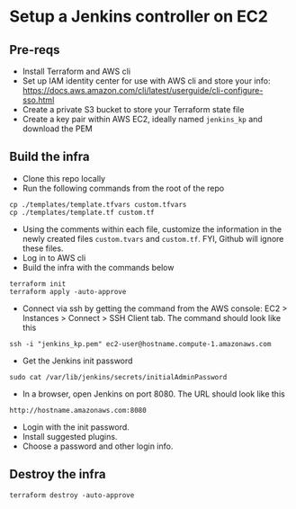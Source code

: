 # Setup a Jenkins controller on EC2

## Pre-reqs

- Install Terraform and AWS cli
- Set up IAM identity center for use with AWS cli and store your info: https://docs.aws.amazon.com/cli/latest/userguide/cli-configure-sso.html
- Create a private S3 bucket to store your Terraform state file
- Create a key pair within AWS EC2, ideally named `jenkins_kp` and download the PEM

## Build the infra
- Clone this repo locally
- Run the following commands from the root of the repo
```
cp ./templates/template.tfvars custom.tfvars
cp ./templates/template.tf custom.tf
```
- Using the comments within each file, customize the information in the newly created files `custom.tvars` and `custom.tf`. FYI, Github will ignore these files.
- Log in to AWS cli
- Build the infra with the commands below
```
terraform init
terraform apply -auto-approve
```
- Connect via ssh by getting the command from the AWS console: EC2 > Instances > Connect > SSH Client tab. The command should look like this
```
ssh -i "jenkins_kp.pem" ec2-user@hostname.compute-1.amazonaws.com
```
- Get the Jenkins init password
```
sudo cat /var/lib/jenkins/secrets/initialAdminPassword
```
- In a browser, open Jenkins on port 8080. The URL should look like this
```
http://hostname.amazonaws.com:8080
```
- Login with the init password.
- Install suggested plugins.
- Choose a password and other login info.

## Destroy the infra

```
terraform destroy -auto-approve
```
